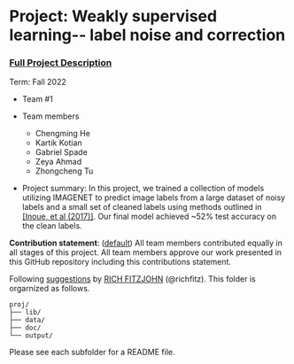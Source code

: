# Project: Weakly supervised learning-- label noise and correction


### [Full Project Description](doc/project3_desc.md)

Term: Fall 2022

+ Team #1
+ Team members
	+ Chengming He
	+ Kartik Kotian
	+ Gabriel Spade
	+ Zeya Ahmad
	+ Zhongcheng Tu

+ Project summary: In this project, we trained a collection of models utilizing IMAGENET to predict image labels from a large dataset of noisy labels and a small set of cleaned labels using methods outlined in [[Inoue, et al (2017)]](https://openaccess.thecvf.com/content_ICCV_2017_workshops/papers/w32/Inoue_Multi-Label_Fashion_Image_ICCV_2017_paper.pdf). Our final model achieved ~52% test accuracy on the clean labels.
	
**Contribution statement**: ([default](doc/a_note_on_contributions.md)) All team members contributed equally in all stages of this project. All team members approve our work presented in this GitHub repository including this contributions statement. 

Following [suggestions](http://nicercode.github.io/blog/2013-04-05-projects/) by [RICH FITZJOHN](http://nicercode.github.io/about/#Team) (@richfitz). This folder is orgarnized as follows.

```
proj/
├── lib/
├── data/
├── doc/
└── output/
```

Please see each subfolder for a README file.
